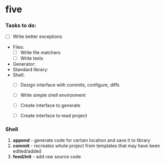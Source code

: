 # five

### Tasks to do:
- [ ] Write better exceptions
- Files:
    - [ ] Write file matchers
    - [ ] Write tests
- Generator:
- Standard library:
- Shell:
    - [ ] Design interface with commits, configure, diffs
    - [ ] Write simple shell environment
    - [ ] Create interface to generate
    - [ ] Create interface to read project


### Shell
1) **append** - generate code for certain location and save it to library
2) **commit** - recreates whole project from templates that may have
    been edited/added
3) **feed/init** - add raw source code

